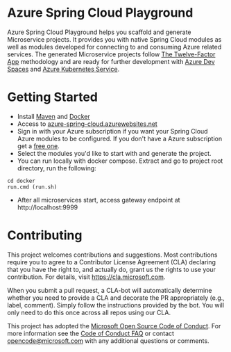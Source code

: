 # Azure Spring Cloud Playground
Azure Spring Cloud Playground helps you scaffold and generate Microservice projects.
It provides you with native Spring Cloud modules as well as modules developed for
connecting to and consuming Azure related services. The generated Microservice projects
follow [The Twelve-Factor App](https://12factor.net/) methodology and are ready for further development with [Azure Dev Spaces](https://docs.microsoft.com/en-us/azure/dev-spaces/index) and [Azure Kubernetes Service](https://azure.microsoft.com/en-us/services/container-service/).

# Getting Started
* Install [Maven](https://maven.apache.org/install.html) and [Docker](https://docs.docker.com/install/)
* Access to [azure-spring-cloud.azurewebsites.net](https://azure-spring-cloud.azurewebsites.net/)
* Sign in with your Azure subscription if you want your Spring Cloud Azure modules to be configured. If you don't have a Azure subscription get a [free one](https://azure.microsoft.com/en-us/free/).
* Select the modules you'd like to start with and generate the project.
* You can run locally with docker compose. Extract and go to project root directory, run the following:
```
cd docker
run.cmd (run.sh)
```
* After all microservices start, access gateway endpoint at http://localhost:9999

# Contributing

This project welcomes contributions and suggestions.  Most contributions require you to agree to a
Contributor License Agreement (CLA) declaring that you have the right to, and actually do, grant us
the rights to use your contribution. For details, visit https://cla.microsoft.com.

When you submit a pull request, a CLA-bot will automatically determine whether you need to provide
a CLA and decorate the PR appropriately (e.g., label, comment). Simply follow the instructions
provided by the bot. You will only need to do this once across all repos using our CLA.

This project has adopted the [Microsoft Open Source Code of Conduct](https://opensource.microsoft.com/codeofconduct/).
For more information see the [Code of Conduct FAQ](https://opensource.microsoft.com/codeofconduct/faq/) or
contact [opencode@microsoft.com](mailto:opencode@microsoft.com) with any additional questions or comments.
